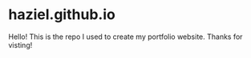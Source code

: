 # haziel.github.io
Hello! This is the repo I used to create my portfolio website. Thanks for visting!
